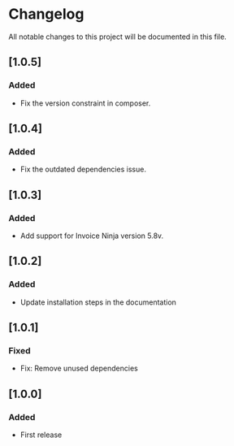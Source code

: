 # Changelog
All notable changes to this project will be documented in this file.

## [1.0.5]
### Added 
- Fix the version constraint in composer.

## [1.0.4]
### Added 
- Fix the outdated dependencies issue.

## [1.0.3]
### Added 
- Add support for Invoice Ninja version 5.8v.

## [1.0.2]
### Added 
- Update installation steps in the documentation

## [1.0.1]
### Fixed 
- Fix: Remove unused dependencies

## [1.0.0]
### Added 
- First release

